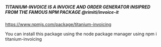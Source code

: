 ##### TITANIUM-INVOICE IS A INVOICE AND ORDER GENERATOR INSIPRED FROM THE FAMOUS NPM PACKAGE @rimiti/invoice-it

https://www.npmjs.com/package/titanium-invoicing

You can install this package using the node package manager using
npm i titanium-invoicing
